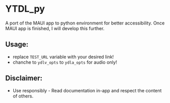 # YTDL_py
A port of the MAUI app to python environment for better accessibility. Once MAUI app is finished, I will develop this further.

## Usage:
- replace `TEST_URL` variable with your desired link!
- chanche to `ydlv_opts` to `ydla_opts` for audio only!

## Disclaimer:
- Use responsibly - Read documentation in-app and respect the content of others.
